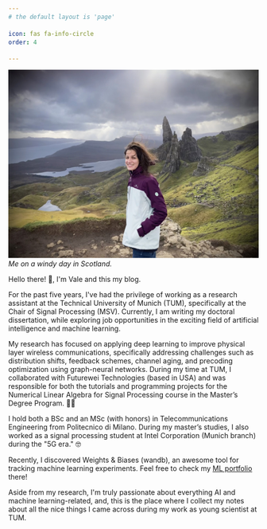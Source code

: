 ```yaml
---
# the default layout is 'page'

icon: fas fa-info-circle
order: 4

---
```


<!-- ![me](/assets/me.jpg){:width="80%"} -->

<!-- ![me](/assets/me.jpg){: style="float: left"; margin-right: 10em; height="25%" width="25%"} -->

![me](/assets/me.jpg)
_Me on a windy day in Scotland._

Hello there! :wave:, I'm Vale and this my blog.

For the past five years, I've had the privilege of working as a research assistant at the Technical University of Munich (TUM), specifically at the Chair of Signal Processing (MSV). Currently, I am writing my doctoral dissertation, while exploring job opportunities in the exciting field of artificial intelligence and machine learning.

My research has focused on applying deep learning to improve physical layer wireless communications, specifically addressing challenges such as distribution shifts, feedback schemes, channel aging, and precoding optimization using graph-neural networks.
During my time at TUM, I collaborated with Futurewei Technologies (based in USA) and was responsible for both the tutorials and programming projects for the Numerical Linear Algebra for Signal Processing course in the Master’s Degree Program. :woman_teacher:

I hold both a BSc and an MSc (with honors) in Telecommunications Engineering from Politecnico di Milano. During my master’s studies, I also worked as a signal processing student at Intel Corporation (Munich branch) during the "5G era." :nerd_face:

Recently, I discovered Weights & Biases (wandb), an awesome tool for tracking machine learning experiments. Feel free to check my [ML portfolio](https://wandb.ai/angus27) there! 

Aside from my research, I'm truly passionate about everything AI and machine learning-related, and, this is the place where I collect my notes about all the nice things I came across during my work as young scientist at TUM.

<!-- > Add Markdown syntax content to file `_tabs/about.md`{: .filepath } and it will show up on this page. {: .prompt-tip } -->
